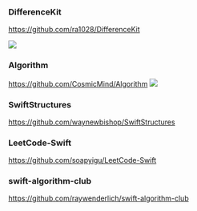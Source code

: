 ### DifferenceKit
https://github.com/ra1028/DifferenceKit

![](https://raw.githubusercontent.com/ra1028/DifferenceKit/master/assets/sample.gif)

### Algorithm
https://github.com/CosmicMind/Algorithm
![](https://camo.githubusercontent.com/65feaa1e6b53f161b9de059117e53a8b3b01babe/687474703a2f2f7777772e636f736d69636d696e642e636f6d2f616c676f726974686d2f6769746875622f616c676f726974686d2d6c6f676f2e706e67)

### SwiftStructures
https://github.com/waynewbishop/SwiftStructures

### LeetCode-Swift
https://github.com/soapyigu/LeetCode-Swift

### swift-algorithm-club
https://github.com/raywenderlich/swift-algorithm-club

